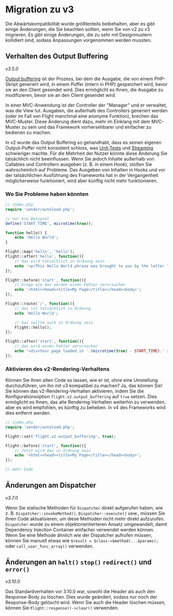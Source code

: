 # Migration zu v3

Die Abwärtskompatibilität wurde größtenteils beibehalten, aber es gibt einige Änderungen, die Sie beachten sollten, wenn Sie von v2 zu v3 migrieren. Es gibt einige Änderungen, die zu sehr mit Designmustern kollidiert sind, sodass Anpassungen vorgenommen werden mussten.

## Verhalten des Output Buffering

_v3.5.0_

[Output buffering](https://stackoverflow.com/questions/2832010/what-is-output-buffering-in-php) ist der Prozess, bei dem die Ausgabe, die von einem PHP-Skript generiert wird, in einem Puffer (intern in PHP) gespeichert wird, bevor sie an den Client gesendet wird. Dies ermöglicht es Ihnen, die Ausgabe zu modifizieren, bevor sie an den Client gesendet wird.

In einer MVC-Anwendung ist der Controller der "Manager" und er verwaltet, was die View tut. Ausgaben, die außerhalb des Controllers generiert werden (oder im Fall von Flight manchmal eine anonyme Funktion), brechen das MVC-Muster. Diese Änderung dient dazu, mehr im Einklang mit dem MVC-Muster zu sein und das Framework vorhersehbarer und einfacher zu bedienen zu machen.

In v2 wurde das Output Buffering so gehandhabt, dass es seinen eigenen Output-Puffer nicht konsistent schloss, was [Unit-Tests](https://github.com/flightphp/core/pull/545/files#diff-eb93da0a3473574fba94c3c4160ce68e20028e30b267875ab0792ade0b0539a0R42) und [Streaming](https://github.com/flightphp/core/issues/413) schwieriger machte. Für die Mehrheit der Nutzer könnte diese Änderung Sie tatsächlich nicht beeinflussen. Wenn Sie jedoch Inhalte außerhalb von Callables und Controllern ausgeben (z. B. in einem Hook), stoßen Sie wahrscheinlich auf Probleme. Das Ausgeben von Inhalten in Hooks und vor der tatsächlichen Ausführung des Frameworks hat in der Vergangenheit möglicherweise funktioniert, wird aber künftig nicht mehr funktionieren.

### Wo Sie Probleme haben könnten
```php
// index.php
require 'vendor/autoload.php';

// nur ein Beispiel
define('START_TIME', microtime(true));

function hello() {
	echo 'Hello World';
}

Flight::map('hello', 'hello');
Flight::after('hello', function(){
	// das wird tatsächlich in Ordnung sein
	echo '<p>This Hello World phrase was brought to you by the letter "H"</p>';
});

Flight::before('start', function(){
	// Dinge wie das werden einen Fehler verursachen
	echo '<html><head><title>My Page</title></head><body>';
});

Flight::route('/', function(){
	// das ist tatsächlich in Ordnung
	echo 'Hello World';

	// Das sollte auch in Ordnung sein
	Flight::hello();
});

Flight::after('start', function(){
	// das wird einen Fehler verursachen
	echo '<div>Your page loaded in '.(microtime(true) - START_TIME).' seconds</div></body></html>';
});
```

### Aktivieren des v2-Rendering-Verhaltens

Können Sie Ihren alten Code so lassen, wie er ist, ohne eine Umstellung durchzuführen, um ihn mit v3 kompatibel zu machen? Ja, das können Sie! Sie können das v2-Rendering-Verhalten aktivieren, indem Sie die Konfigurationsoption `flight.v2.output_buffering` auf `true` setzen. Dies ermöglicht es Ihnen, das alte Rendering-Verhalten weiterhin zu verwenden, aber es wird empfohlen, es künftig zu beheben. In v4 des Frameworks wird dies entfernt werden.

```php
// index.php
require 'vendor/autoload.php';

Flight::set('flight.v2.output_buffering', true);

Flight::before('start', function(){
	// Jetzt wird das in Ordnung sein
	echo '<html><head><title>My Page</title></head><body>';
});

// mehr Code 
```

## Änderungen am Dispatcher

_v3.7.0_

Wenn Sie statische Methoden für `Dispatcher` direkt aufgerufen haben, wie z. B. `Dispatcher::invokeMethod()`, `Dispatcher::execute()` usw., müssen Sie Ihren Code aktualisieren, um diese Methoden nicht mehr direkt aufzurufen. `Dispatcher` wurde zu einem objektorientierteren Ansatz umgewandelt, damit Dependency Injection Container einfacher verwendet werden können. Wenn Sie eine Methode ähnlich wie der Dispatcher aufrufen müssen, können Sie manuell etwas wie `$result = $class->$method(...$params);` oder `call_user_func_array()` verwenden.

## Änderungen an `halt()` `stop()` `redirect()` und `error()`

_v3.10.0_

Das Standardverhalten vor 3.10.0 war, sowohl die Header als auch den Response-Body zu löschen. Dies wurde geändert, sodass nur noch der Response-Body gelöscht wird. Wenn Sie auch die Header löschen müssen, können Sie `Flight::response()->clear()` verwenden.